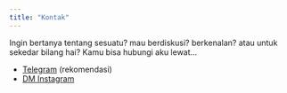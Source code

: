 ```yaml
---
title: "Kontak"
---
```


Ingin bertanya tentang sesuatu? mau berdiskusi? berkenalan? atau untuk sekedar bilang hai? Kamu bisa hubungi aku lewat...

- [Telegram](https://t.me/quikzens/) (rekomendasi)
- [DM Instagram](https://www.instagram.com/quikzens/)